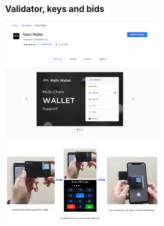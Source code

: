 # Validator, keys and bids

![](../../.gitbook/assets/image%20%2838%29.png)

![](../../.gitbook/assets/image%20%2828%29.png)

